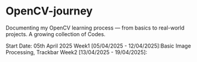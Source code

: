 # OpenCV-journey
Documenting my OpenCV learning process — from basics to real-world projects. A growing collection of Codes.

Start Date: 05th April 2025
Week1 [05/04/2025  -  12/04/2025]:Basic Image Processing, Trackbar
Week2 [13/04/2025  -  19/04/2025]: